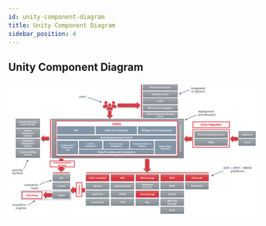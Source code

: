 ```yaml
---
id: unity-component-diagram
title: Unity Component Diagram
sidebar_position: 4
---
```



## Unity Component Diagram

[![Unity component diagram](unity-overview/images/unity-component-diagram-updated-preview.png)](unity-overview/images/unity-component-diagram-updated.png)

